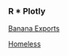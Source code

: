 ### R * Plotly
[Banana Exports](https://amawest.github.io/visualizations/R_Banana_Project/docs/)

[Homeless](https://amawest.github.io/visualizations/R_Banana_Project/docs/homeless)

